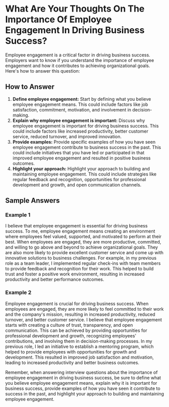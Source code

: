 What Are Your Thoughts On The Importance Of Employee Engagement In Driving Business Success?
=================================================================================================================

Employee engagement is a critical factor in driving business success. Employers want to know if you understand the importance of employee engagement and how it contributes to achieving organizational goals. Here's how to answer this question:

How to Answer
-------------

1. **Define employee engagement:** Start by defining what you believe employee engagement means. This could include factors like job satisfaction, commitment, motivation, and involvement in decision-making.
2. **Explain why employee engagement is important:** Discuss why employee engagement is important for driving business success. This could include factors like increased productivity, better customer service, reduced turnover, and improved innovation.
3. **Provide examples:** Provide specific examples of how you have seen employee engagement contribute to business success in the past. This could include initiatives that you have led or participated in that improved employee engagement and resulted in positive business outcomes.
4. **Highlight your approach:** Highlight your approach to building and maintaining employee engagement. This could include strategies like regular feedback and recognition, opportunities for professional development and growth, and open communication channels.

Sample Answers
--------------

### Example 1

I believe that employee engagement is essential for driving business success. To me, employee engagement means creating an environment where employees feel valued, supported, and motivated to perform at their best. When employees are engaged, they are more productive, committed, and willing to go above and beyond to achieve organizational goals. They are also more likely to provide excellent customer service and come up with innovative solutions to business challenges. For example, in my previous role as a team leader, I implemented regular check-ins with team members to provide feedback and recognition for their work. This helped to build trust and foster a positive work environment, resulting in increased productivity and better performance outcomes.

### Example 2

Employee engagement is crucial for driving business success. When employees are engaged, they are more likely to feel committed to their work and the company's mission, resulting in increased productivity, reduced turnover, and better customer service. I believe that employee engagement starts with creating a culture of trust, transparency, and open communication. This can be achieved by providing opportunities for professional development and growth, recognizing employees' contributions, and involving them in decision-making processes. In my previous role, I led an initiative to establish a mentoring program, which helped to provide employees with opportunities for growth and development. This resulted in improved job satisfaction and motivation, leading to increased productivity and better business outcomes.

Remember, when answering interview questions about the importance of employee engagement in driving business success, be sure to define what you believe employee engagement means, explain why it is important for business success, provide examples of how you have seen it contribute to success in the past, and highlight your approach to building and maintaining employee engagement.
